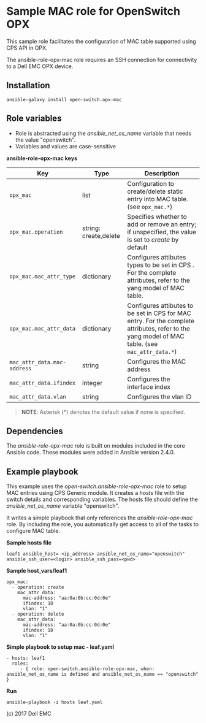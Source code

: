 Sample MAC role for OpenSwitch OPX
====================================

This sample role facilitates the configuration of MAC table supported using CPS API in OPX. 

The ansible-role-opx-mac role requires an SSH connection for connectivity to a Dell EMC OPX device. 

Installation
------------

    ansible-galaxy install open-switch.opx-mac

Role variables
--------------

- Role is abstracted using the *ansible_net_os_name* variable that needs the value "openswitch".
- Variables and values are case-sensitive

**ansible-role-opx-mac keys**

| Key        | Type                      | Description                                             |
|------------|---------------------------|---------------------------------------------------------|
| ``opx_mac`` | list        | Configuration to create/delete static entry into MAC table. (see ``opx_mac.*``)       |
| ``opx_mac.operation`` | string: create,delete | Specifies whether to add or remove an entry; if unspecified, the value is set to *create* by default  |
| ``opx_mac.mac_attr_type`` | dictionary | Configures attibutes types to be set in CPS . For the complete attributes, refer to the yang model of MAC table. |
| ``opx_mac.mac_attr_data`` | dictionary | Configures attibutes to be set in CPS for MAC entry. For the complete attributes, refer to the yang model of MAC table. (see ``mac_attr_data.*``) |
| ``mac_attr_data.mac-address`` | string          | Configures the MAC address         |
| ``mac_attr_data.ifindex`` | integer          | Configures the interface index         |
| ``mac_attr_data.vlan`` | string          | Configures the vlan ID         |

> **NOTE**: Asterisk (\*) denotes the default value if none is specified. 

Dependencies
------------

The *ansible-role-opx-mac* role is built on modules included in the core Ansible code. These modules were added in Ansible version 2.4.0.

Example playbook
----------------

This example uses the *open-switch.ansible-role-opx-mac* role to setup MAC entries using CPS Generic module. It creates a *hosts* file with the switch details and corresponding variables. The hosts file should define the *ansible_net_os_name* variable "openswitch". 

It writes a simple playbook that only references the *ansible-role-opx-mac* role. By including the role, you automatically get access to all of the tasks to configure MAC table. 

**Sample hosts file**

    leaf1 ansible_host= <ip_address> ansible_net_os_name="openswitch" ansible_ssh_user=<login> ansible_ssh_pass=<pwd> 
    
**Sample host_vars/leaf1**

    opx_mac:
      - operation: create
        mac_attr_data:
          mac-address: "aa:0a:0b:cc:0d:0e"
          ifindex: 18
          vlan: "1"
      - operation: delete
        mac_attr_data:
          mac-address: "aa:0a:0b:cc:0d:0e"
          ifindex: 18
          vlan: "1"

**Simple playbook to setup mac - leaf.yaml**

    - hosts: leaf1
      roles:
         - { role: open-switch.ansible-role-opx-mac, when: ansible_net_os_name is defined and ansible_net_os_name == "openswitch" }

**Run**

    ansible-playbook -i hosts leaf.yaml

(c) 2017 Dell EMC

